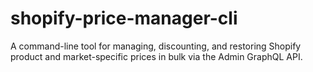 # shopify-price-manager-cli
A command-line tool for managing, discounting, and restoring Shopify product and market-specific prices in bulk via the Admin GraphQL API.
